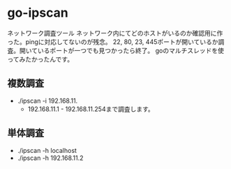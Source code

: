 go-ipscan
=========

ネットワーク調査ツール
ネットワーク内にてどのホストがいるのか確認用に作った。pingに対応してないのが残念。
22, 80, 23, 445ポートが開いているか調査。開いているポートが一つでも見つかったら終了。
goのマルチスレッドを使ってみたかったんです。

複数調査
---------
* ./ipscan -i 192.168.11.
  * 192.168.11.1 - 192.168.11.254まで調査します。

単体調査
---------
* ./ipscan -h localhost
* ./ipscan -h 192.168.11.2
